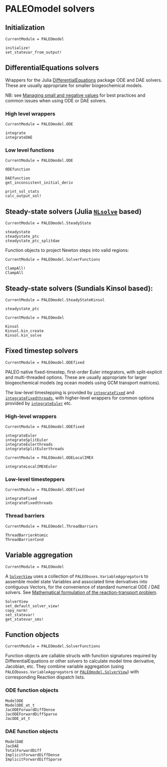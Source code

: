 

# PALEOmodel solvers

## Initialization
```@meta
CurrentModule = PALEOmodel
```
```@docs
initialize!
set_statevar_from_output!
```

## DifferentialEquations solvers

Wrappers for the Julia [DifferentialEquations](https://github.com/SciML/DifferentialEquations.jl) package ODE and DAE solvers.  These are usually appropriate for smaller biogeochemical models.

NB: see [Managing small and negative values](@ref) for best practices and common issues when using ODE or DAE solvers.

### High level wrappers
```@meta
CurrentModule = PALEOmodel.ODE
```
```@docs
integrate
integrateDAE
```

### Low level functions
```@meta
CurrentModule = PALEOmodel.ODE
```
```@docs
ODEfunction

DAEfunction
get_inconsistent_initial_deriv

print_sol_stats
calc_output_sol!
```

## Steady-state solvers (Julia [`NLsolve`](https://github.com/JuliaNLSolvers/NLsolve.jl) based)
```@meta
CurrentModule = PALEOmodel.SteadyState
```
```@docs
steadystate
steadystate_ptc
steadystate_ptc_splitdae
```

Function objects to project Newton steps into valid regions:

```@meta
CurrentModule = PALEOmodel.SolverFunctions
```
```@docs
ClampAll!
ClampAll
```

## Steady-state solvers (Sundials Kinsol based):
```@meta
CurrentModule = PALEOmodel.SteadyStateKinsol
```
```@docs
steadystate_ptc
```
```@meta
CurrentModule = PALEOmodel
```
```@docs
Kinsol
Kinsol.kin_create
Kinsol.kin_solve
```

## Fixed timestep solvers
```@meta
CurrentModule = PALEOmodel.ODEfixed
```
PALEO native fixed-timestep, first-order Euler integrators, with split-explicit and multi-threaded options.
These are usually appropriate for larger biogeochemical models (eg ocean models using GCM transport matrices).

The low-level timestepping is provided by [`integrateFixed`](@ref) and [`integrateFixedthreads`](@ref), 
with higher-level wrappers for common options provided by [`integrateEuler`](@ref) etc.

### High-level wrappers
```@meta
CurrentModule = PALEOmodel.ODEfixed
```
```@docs
integrateEuler
integrateSplitEuler
integrateEulerthreads
integrateSplitEulerthreads
```
```@meta
CurrentModule = PALEOmodel.ODELocalIMEX
```
```@docs
integrateLocalIMEXEuler
```
### Low-level timesteppers
```@meta
CurrentModule = PALEOmodel.ODEfixed
```
```@docs
integrateFixed
integrateFixedthreads
```

### Thread barriers
```@meta
CurrentModule = PALEOmodel.ThreadBarriers
```
```@docs
ThreadBarrierAtomic
ThreadBarrierCond
```

## Variable aggregation
```@meta
CurrentModule = PALEOmodel
```
A [`SolverView`](@ref) uses a collection of `PALEOboxes.VariableAggregator`s to assemble model state Variables and associated time derivatives into contiguous Vectors, for the convenience of standard numerical ODE / DAE solvers.  See [Mathematical formulation of the reaction-transport problem](@ref). 
```@docs
SolverView
set_default_solver_view!
copy_norm!
set_statevar!
get_statevar_sms!
```

## Function objects
```@meta
CurrentModule = PALEOmodel.SolverFunctions
```
Function objects are callable structs with function signatures required by DifferentialEquations or other solvers to calculate
model time derivative, Jacobian, etc.
They combine variable aggregation (using `PALEOboxes.VariableAggregator`s or [`PALEOmodel.SolverView`](@ref)) with corresponding
Reaction dispatch lists.

### ODE function objects
```@docs
ModelODE
ModelODE_at_t
JacODEForwardDiffDense
JacODEForwardDiffSparse
JacODE_at_t
```

### DAE function objects
```@docs
ModelDAE
JacDAE
TotalForwardDiff
ImplicitForwardDiffDense
ImplicitForwardDiffSparse
```